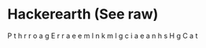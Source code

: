 # Hackerearth (See raw)                          
P                                 t h 
 r                               r
  o                             a
   g                           E
    r                         r
     a           e           e
      m         l n         k
       m       l   g       c
   	i     a     e     a
	 n   h       s   H
	  g C         a t

